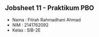 ## Jobsheet 11 - Praktikum PBO

- Nama  : Fitrah Rahmadhani Ahmad
- NIM   : 2141762092
- Kelas : SIB-2E
